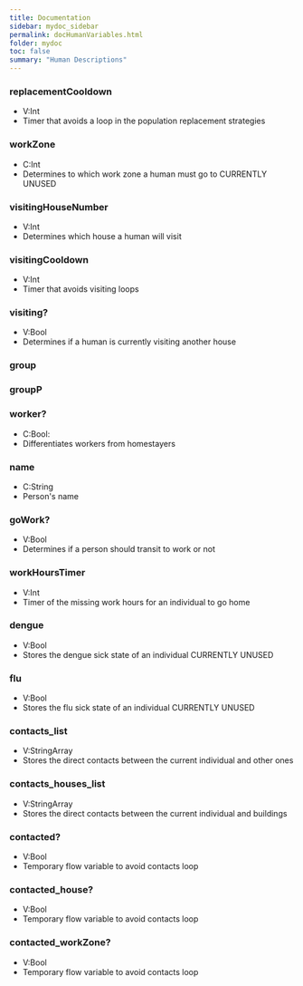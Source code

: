 ```yaml
---
title: Documentation
sidebar: mydoc_sidebar
permalink: docHumanVariables.html
folder: mydoc
toc: false
summary: "Human Descriptions"
---
```


### replacementCooldown  
* V:Int
* Timer that avoids a loop in the population replacement strategies

### workZone  
* C:Int
* Determines to which work zone a human must go to CURRENTLY UNUSED

### visitingHouseNumber  
* V:Int
* Determines which house a human will visit

### visitingCooldown  
* V:Int 
* Timer that avoids visiting loops

### visiting?  
* V:Bool 
* Determines if a human is currently visiting another house

### group  

### groupP 

### worker?  
* C:Bool: 
* Differentiates workers from homestayers

### name  
* C:String 
* Person's name

### goWork?  
* V:Bool
* Determines if a person should transit to work or not

### workHoursTimer  
* V:Int
* Timer of the missing work hours for an individual to go home

### dengue  
* V:Bool
* Stores the dengue sick state of an individual CURRENTLY UNUSED

### flu  
* V:Bool
* Stores the flu sick state of an individual CURRENTLY UNUSED

### contacts_list
* V:StringArray
* Stores the direct contacts between the current individual and other ones

### contacts_houses_list
* V:StringArray
* Stores the direct contacts between the current individual and buildings

### contacted?  
* V:Bool
* Temporary flow variable to avoid contacts loop 

### contacted_house?
* V:Bool
* Temporary flow variable to avoid contacts loop

### contacted_workZone? 
* V:Bool
* Temporary flow variable to avoid contacts loop